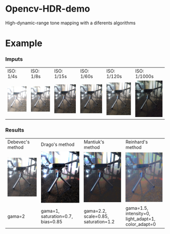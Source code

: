 # Opencv-HDR-demo
High-dynamic-range tone mapping with a diferents algorithms

# Example

### Imputs
<table>
  <tr>
    <td>ISO: 1/4s</td>
    <td>ISO: 1/8s</td>
    <td>ISO: 1/15s</td>
    <td>ISO: 1/60s</td>
    <td>ISO: 1/120s</td>
    <td>ISO: 1/1000s</td>
  </tr>
  <tr>
    <td><img src="img-1.jpeg"></td>
    <td><img src="img-2.jpeg"></td>
    <td><img src="img-3.jpeg"></td>
    <td><img src="img-4.jpeg"></td>
    <td><img src="img-5.jpeg"></td>
    <td><img src="img-6.jpeg"></td>
  </tr>
 </table>
 
 ### Results
 
 <table>
  <tr>
    <td>Debevec's method</td>
    <td>Drago's method</td>
    <td>Mantiuk's method</td>
    <td>Reinhard's method</td>
  </tr>
  <tr>
    <td><img src="ldr-Debevec.jpg"></td>
    <td><img src="ldr-Drago.jpg"></td>
    <td><img src="ldr-Mantiuk.jpg"></td>
    <td><img src="ldr-Reinhard.jpg"></td>
  </tr>
    <td>gama=2</td>
    <td>gama=1, saturation=0.7, bias=0.85</td>
    <td>gama=2.2, scale=0.85, saturation=1.2</td>
    <td>gama=1.5, intensity=0, light_adapt=1, color_adapt=0</td>
  </tr>
 </table>
 

